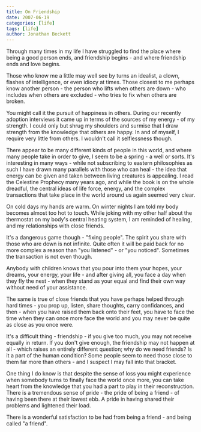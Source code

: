```yaml
---
title: On Friendship
date: 2007-06-19
categories: [life]
tags: [life]
author: Jonathan Beckett
---
```


Through many times in my life I have struggled to find the place where being a good person ends, and friendship begins - and where friendship ends and love begins.

Those who know me a little may well see by turns an idealist, a clown, flashes of intelligence, or even idiocy at times. Those closest to me perhaps know another person - the person who lifts when others are down - who includes when others are excluded - who tries to fix when others are broken.

You might call it the pursuit of happiness in others. During our recently adoption interviews it came up in terms of the sources of my energy - of my strength. I could only but shrug my shoulders and surmise that I draw strength from the knowledge that others are happy. In and of myself, I require very little from others. I wouldn't call it selflessness though.

There appear to be many different kinds of people in this world, and where many people take in order to give, I seem to be a spring - a well or sorts. It's interesting in many ways - while not subscribing to eastern philosophies as such I have drawn many parallels with those who can heal - the idea that energy can be given and taken between living creatures is appealing. I read the Celestine Prophecy many years ago, and while the book is on the whole dreadful, the central ideas of life force, energy, and the complex transactions that take place in the world around us again seemed very clear.

On cold days my hands are warm. On winter nights I am told my body becomes almost too hot to touch. While joking with my other half about the thermostat on my body's central heating system, I am reminded of healing, and my relationships with close friends.

It's a dangerous game though - "fixing people". The spirit you share with those who are down is not infinite. Quite often it will be paid back for no more complex a reason than "you listened" - or "you noticed". Sometimes the transaction is not even though.

Anybody with children knows that you pour into them your hopes, your dreams, your energy, your life - and after giving all, you face a day when they fly the nest - when they stand as your equal and find their own way without need of your assistance.

The same is true of close friends that you have perhaps helped through hard times - you prop up, listen, share thoughts, carry confidances, and then - when you have raised them back onto their feet, you have to face the time when they can once more face the world and you may never be quite as close as you once were.

It's a difficult thing - friendship - if you give too much, you may not receive equally in return. If you don't give enough, the friendship may not happen at all - which raises an entirely different question; why do we need friends? Is it a part of the human condition? Some people seem to need those close to them far more than others - and I suspect I may fall into that bracket.

One thing I do know is that despite the sense of loss you might experience when somebody turns to finally face the world once more, you can take heart from the knowledge that you had a part to play in their reconstruction. There is a tremendous sense of pride - the pride of being a friend - of having been there at their lowest ebb. A pride in having shared their problems and lightened their load.

There is a wonderful satisfaction to be had from being a friend - and being called "a friend".
